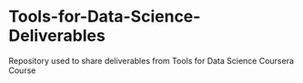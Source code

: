 # Tools-for-Data-Science-Deliverables
Repository used to share deliverables from Tools for Data Science Coursera Course
